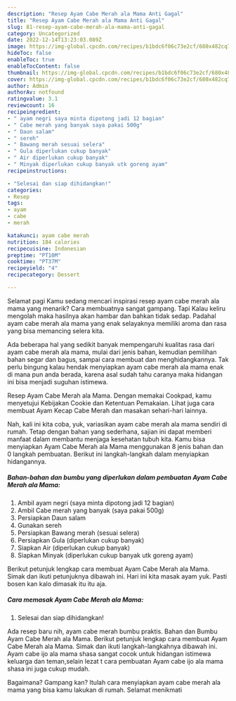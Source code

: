 ```yaml
---
description: "Resep Ayam Cabe Merah ala Mama Anti Gagal"
title: "Resep Ayam Cabe Merah ala Mama Anti Gagal"
slug: 81-resep-ayam-cabe-merah-ala-mama-anti-gagal
category: Uncategorized
date: 2022-12-14T13:23:03.089Z
image: https://img-global.cpcdn.com/recipes/b1bdc6f06c73e2cf/680x482cq70/ayam-cabe-merah-ala-mama-foto-resep-utama.jpg
hideToc: false
enableToc: true
enableTocContent: false
thumbnail: https://img-global.cpcdn.com/recipes/b1bdc6f06c73e2cf/680x482cq70/ayam-cabe-merah-ala-mama-foto-resep-utama.jpg
cover: https://img-global.cpcdn.com/recipes/b1bdc6f06c73e2cf/680x482cq70/ayam-cabe-merah-ala-mama-foto-resep-utama.jpg
author: Admin
authorAv: notfound
ratingvalue: 3.1
reviewcount: 16
recipeingredient:
- " ayam negri saya minta dipotong jadi 12 bagian"
- " Cabe merah yang banyak saya pakai 500g"
- " Daun salam"
- " sereh"
- " Bawang merah sesuai selera"
- " Gula diperlukan cukup banyak"
- " Air diperlukan cukup banyak"
- " Minyak diperlukan cukup banyak utk goreng ayam"
recipeinstructions:

- "Selesai dan siap dihidangkan!"
categories:
- Resep
tags:
- ayam
- cabe
- merah

katakunci: ayam cabe merah 
nutrition: 184 calories
recipecuisine: Indonesian
preptime: "PT10M"
cooktime: "PT37M"
recipeyield: "4"
recipecategory: Dessert

---
```



Selamat pagi Kamu sedang mencari inspirasi resep ayam cabe merah ala mama yang menarik? Cara membuatnya sangat gampang. Tapi Kalau keliru mengolah maka hasilnya akan hambar dan bahkan tidak sedap. Padahal ayam cabe merah ala mama yang enak selayaknya memiliki aroma dan rasa yang bisa memancing selera kita.


Ada beberapa hal yang sedikit banyak mempengaruhi kualitas rasa dari ayam cabe merah ala mama, mulai dari jenis bahan, kemudian pemilihan bahan segar dan bagus, sampai cara membuat dan menghidangkannya. Tak perlu bingung kalau hendak menyiapkan ayam cabe merah ala mama enak di mana pun anda berada, karena asal sudah tahu caranya maka hidangan ini bisa menjadi suguhan istimewa.

Resep Ayam Cabe Merah ala Mama. Dengan memakai Cookpad, kamu menyetujui Kebijakan Cookie dan Ketentuan Pemakaian. Lihat juga cara membuat Ayam Kecap Cabe Merah dan masakan sehari-hari lainnya.


Nah, kali ini kita coba, yuk, variasikan ayam cabe merah ala mama sendiri di rumah. Tetap dengan bahan yang sederhana, sajian ini dapat memberi manfaat dalam membantu menjaga kesehatan tubuh kita. Kamu bisa menyiapkan Ayam Cabe Merah ala Mama menggunakan 8 jenis bahan dan 0 langkah pembuatan. Berikut ini langkah-langkah dalam menyiapkan hidangannya.

<!--inarticleads1-->

##### Bahan-bahan dan bumbu yang diperlukan dalam pembuatan Ayam Cabe Merah ala Mama:

1. Ambil  ayam negri (saya minta dipotong jadi 12 bagian)
1. Ambil  Cabe merah yang banyak (saya pakai 500g)
1. Persiapkan  Daun salam
1. Gunakan  sereh
1. Persiapkan  Bawang merah (sesuai selera)
1. Persiapkan  Gula (diperlukan cukup banyak)
1. Siapkan  Air (diperlukan cukup banyak)
1. Siapkan  Minyak (diperlukan cukup banyak utk goreng ayam)


Berikut petunjuk lengkap cara membuat Ayam Cabe Merah ala Mama. Simak dan ikuti petunjuknya dibawah ini. Hari ini kita masak ayam yuk. Pasti bosen kan kalo dimasak itu itu aja. 

<!--inarticleads2-->

##### Cara memasak Ayam Cabe Merah ala Mama:


1. Selesai dan siap dihidangkan!

Ada resep baru nih, ayam cabe merah bumbu praktis. Bahan dan Bumbu Ayam Cabe Merah ala Mama. Berikut petunjuk lengkap cara membuat Ayam Cabe Merah ala Mama. Simak dan ikuti langkah-langkahnya dibawah ini. Ayam cabe ijo ala mama shasa sangat cocok untuk hidangan istimewa keluarga dan teman,selain lezat t cara pembuatan Ayam cabe ijo ala mama shasa ini juga cukup mudah. 

Bagaimana? Gampang kan? Itulah cara menyiapkan ayam cabe merah ala mama yang bisa kamu lakukan di rumah. Selamat menikmati
